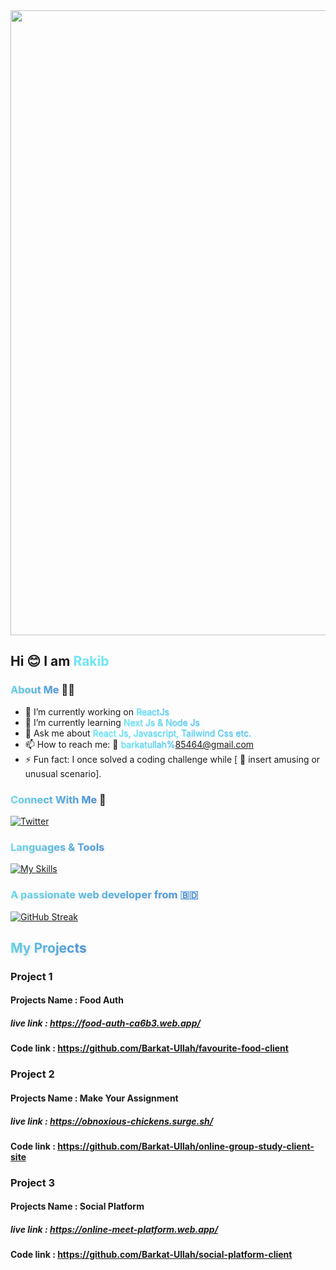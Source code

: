 <img width="1000" height="" src="https://drive.google.com/file/d/13mWD5Q-NWSVSPDP1LKzU7kCbHKFZ_Auk/view?usp=sharing">

## Hi <g-emoji class="g-emoji" alias="blush" fallback-src="https://github.githubassets.com/images/icons/emoji/unicode/1f60a.png">😊</g-emoji> I am <span style="color:#6ee5f5 ">Rakib</span>

### <span style="background: linear-gradient(45deg, #6ee5f5, #4A90E2); -webkit-background-clip: text; color: transparent; text-shadow: 2px 2px 4px rgba(0, 0, 0, 0.1);">About Me </span>👨‍💼

- 🔭 I’m currently working on <span style="background: linear-gradient(45deg, #6ee5f5, #4A90E2); -webkit-background-clip: text; color: transparent; text-shadow: 1px 1px 2px #6ee5f5;">ReactJs</span>
- 🌱 I’m currently learning <span style="background: linear-gradient(45deg, #6ee5f5, #4A90E2); -webkit-background-clip: text; color: transparent; text-shadow: 0.5px 0.5px 1.5px #6ee5f5;">Next Js & Node Js</span>
- 💬 Ask me about <span style="background: linear-gradient(45deg, #6ee5f5, #4A90E2); -webkit-background-clip: text; color: transparent; text-shadow: 0.5px 0.5px 1.5px #6ee5f5;">React Js, Javascript, Tailwind Css etc.</span>
- 📫 How to reach me: 📩 <a href="mailto:barkatullah%85464@gmail.com" style="color: #6ee5f5; text-decoration: none; cursor: pointer; background: linear-gradient(45deg, #6ee5f5, #4A90E2); -webkit-background-clip: text; color: transparent; text-shadow: 0.5px 0.5px 1.5px #6ee5f5;">barkatullah%85464@gmail.com</a>
- ⚡ Fun fact: I once solved a coding challenge while [ 🥴 insert amusing or unusual scenario].

### <span style="background: linear-gradient(45deg, #6ee5f5, #4A90E2); -webkit-background-clip: text; color: transparent; text-shadow: 2px 2px 4px rgba(0, 0, 0, 0.1);">Connect With Me</span> 📲

[![Twitter](https://skillicons.dev/icons?i=twitter,instagram,github)](https://skillicons.dev)

### <span style="background: linear-gradient(45deg, #6ee5f5, #4A90E2); -webkit-background-clip: text; color: transparent; text-shadow: 2px 2px 4px rgba(0, 0, 0, 0.1);">Languages & Tools <img src="https://media.giphy.com/media/26n7b7PjSOZJwVCmY/giphy.gif" width="15" height="15"></span>

[![My Skills](https://skillicons.dev/icons?i=js,html,css,react,tailwind,express,mongodb,firebase)](https://skillicons.dev)

### <span style="background: linear-gradient(45deg, #6ee5f5, #4A90E2); -webkit-background-clip: text; color: transparent; text-shadow: 2px 2px 4px rgba(0, 0, 0, 0.1);">A passionate web developer from 🇧🇩</span>

[![GitHub Streak](https://github-readme-streak-stats.herokuapp.com?user=Rakib%20Hassan&theme=prussian)](https://git.io/streak-stats)

## <span style="background: linear-gradient(45deg, #6ee5f5, #4A90E2); -webkit-background-clip: text; color: transparent; text-shadow: 2px 2px 4px rgba(0, 0, 0, 0.1);">My Projects</span>

### Project 1

#### Projects Name : Food Auth

##### live link : https://food-auth-ca6b3.web.app/

#### Code link : https://github.com/Barkat-Ullah/favourite-food-client

### Project 2
#### Projects Name : Make Your Assignment
##### live link : https://obnoxious-chickens.surge.sh/

#### Code link : https://github.com/Barkat-Ullah/online-group-study-client-site

### Project 3

#### Projects Name : Social Platform

##### live link : https://online-meet-platform.web.app/

#### Code link : https://github.com/Barkat-Ullah/social-platform-client
